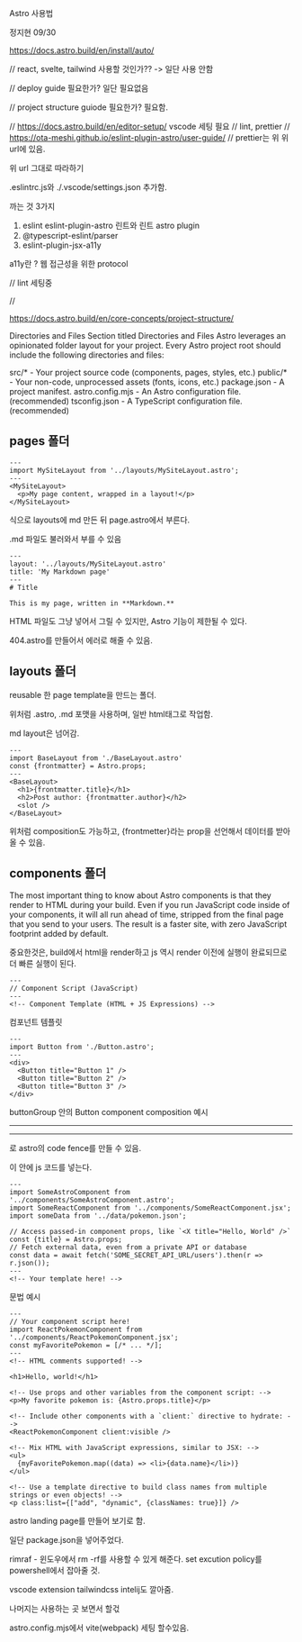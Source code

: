 
Astro 사용법

정지현 09/30

https://docs.astro.build/en/install/auto/

// react, svelte, tailwind 사용할 것인가?? -> 일단 사용 안함

// deploy guide 필요한가? 일단 필요없음

// project structure guiode 필요한가? 필요함.

// https://docs.astro.build/en/editor-setup/ vscode 세팅 필요
// lint, prettier
// https://ota-meshi.github.io/eslint-plugin-astro/user-guide/
// prettier는 위 위 url에 있음.

위 url 그대로 따라하기

.eslintrc.js와 ./.vscode/settings.json 추가함.

까는 것 3가지

1. eslint eslint-plugin-astro 린트와 린트 astro plugin
2. @typescript-eslint/parser
3. eslint-plugin-jsx-a11y 

a11y란 ? 웹 접근성을 위한 protocol

// lint 세팅중

// 

https://docs.astro.build/en/core-concepts/project-structure/

Directories and Files
Section titled Directories and Files
Astro leverages an opinionated folder layout for your project. Every Astro project root should include the following directories and files:

src/* - Your project source code (components, pages, styles, etc.)
public/* - Your non-code, unprocessed assets (fonts, icons, etc.)
package.json - A project manifest.
astro.config.mjs - An Astro configuration file. (recommended)
tsconfig.json - A TypeScript configuration file. (recommended)

## pages 폴더

```
---
import MySiteLayout from '../layouts/MySiteLayout.astro';
---
<MySiteLayout>
  <p>My page content, wrapped in a layout!</p>
</MySiteLayout>
```

식으로 layouts에 md 만든 뒤 page.astro에서 부른다.


.md 파일도 불러와서 부를 수 있음

```
---
layout: '../layouts/MySiteLayout.astro'
title: 'My Markdown page'
---
# Title

This is my page, written in **Markdown.**
```

HTML 파일도 그냥 넣어서 그릴 수 있지만, Astro 기능이 제한될 수 있다.

404.astro를 만들어서 에러로 해줄 수 있음.

## layouts 폴더

reusable 한 page template을 만드는 폴더.

위처럼 .astro, .md 포맷을 사용하며, 일반 html태그로 작업함.

md layout은 넘어감.

```
---
import BaseLayout from './BaseLayout.astro'
const {frontmatter} = Astro.props;
---
<BaseLayout>
  <h1>{frontmatter.title}</h1>
  <h2>Post author: {frontmatter.author}</h2>
  <slot />
</BaseLayout>
```

위처럼 composition도 가능하고, {frontmetter}라는 prop을 선언해서 데이터를 받아올 수 있음.

## components 폴더

The most important thing to know about Astro components is that they render to HTML during your build. Even if you run JavaScript code inside of your components, it will all run ahead of time, stripped from the final page that you send to your users. The result is a faster site, with zero JavaScript footprint added by default.

중요한것은, build에서 html을 render하고 js 역시 render 이전에 실행이 완료되므로 더 빠른 실행이 된다.

```
---
// Component Script (JavaScript)
---
<!-- Component Template (HTML + JS Expressions) -->
```
컴포넌트 템플릿

```
---
import Button from './Button.astro';
---
<div>
  <Button title="Button 1" />
  <Button title="Button 2" />
  <Button title="Button 3" />
</div>
```

buttonGroup 안의 Button component composition 예시

---

---
로 astro의 code fence를 만들 수 있음. 

이 안에 js 코드를 넣는다.

```
---
import SomeAstroComponent from '../components/SomeAstroComponent.astro';
import SomeReactComponent from '../components/SomeReactComponent.jsx';
import someData from '../data/pokemon.json';

// Access passed-in component props, like `<X title="Hello, World" />`
const {title} = Astro.props;
// Fetch external data, even from a private API or database
const data = await fetch('SOME_SECRET_API_URL/users').then(r => r.json());
---
<!-- Your template here! -->
```


문법 예시
```
---
// Your component script here!
import ReactPokemonComponent from '../components/ReactPokemonComponent.jsx';
const myFavoritePokemon = [/* ... */];
---
<!-- HTML comments supported! -->

<h1>Hello, world!</h1>

<!-- Use props and other variables from the component script: -->
<p>My favorite pokemon is: {Astro.props.title}</p>

<!-- Include other components with a `client:` directive to hydrate: -->
<ReactPokemonComponent client:visible />

<!-- Mix HTML with JavaScript expressions, similar to JSX: -->
<ul>
  {myFavoritePokemon.map((data) => <li>{data.name}</li>)}
</ul>

<!-- Use a template directive to build class names from multiple strings or even objects! -->
<p class:list={["add", "dynamic", {classNames: true}]} />

```

astro landing page를 만들어 보기로 함.

일단 package.json을 넣어주었다.

rimraf - 윈도우에서 rm -rf를 사용할 수 있게 해준다. set excution policy를 powershell에서 잡아줄 것.

vscode extension tailwindcss intelij도 깔아줌.

나머지는 사용하는 곳 보면서 할걳

astro.config.mjs에서 vite(webpack) 세팅 할수있음.